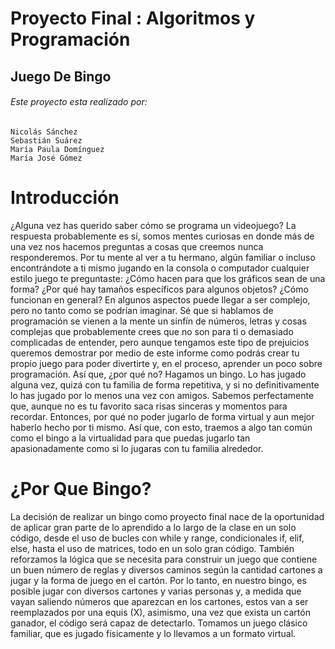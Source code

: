 # Proyecto Final : Algoritmos y Programación

## Juego De Bingo
###### Este proyecto esta realizado por: 
    Nicolás Sánchez
    Sebastián Suárez
    María Paula Domínguez
    María José Gómez 
 
# Introducción
¿Alguna vez has querido saber cómo se programa un videojuego? 
La respuesta probablemente es sí, somos mentes curiosas en donde más de una vez nos hacemos preguntas a cosas que creemos nunca responderemos. Por tu mente al ver a tu hermano, algún familiar o incluso encontrándote a ti mismo jugando en la consola o computador cualquier estilo juego te preguntaste: ¿Cómo hacen para que los gráficos sean de una forma? ¿Por qué hay tamaños específicos para algunos objetos?  ¿Cómo funcionan en general? 
En algunos aspectos puede llegar a ser complejo, pero no tanto como se podrían imaginar. Sé que si hablamos de programación se vienen a la mente un sinfín de números, letras y cosas complejas que probablemente crees que no son para ti o demasiado complicadas de entender, pero aunque tengamos este tipo de prejuicios queremos demostrar por medio de este informe como podrás crear tu propio juego para poder divertirte y, en el proceso, aprender un poco sobre programación.
 Así que, ¿por qué no? Hagamos un bingo. Lo has jugado alguna vez, quizá con tu familia de forma repetitiva, y si no definitivamente lo has jugado por lo menos una vez con amigos. Sabemos perfectamente que, aunque no es tu favorito saca risas sinceras y momentos para recordar. Entonces, por qué no poder jugarlo de forma virtual y aun mejor haberlo hecho por ti mismo. Así que, con esto, traemos a algo tan común como el bingo a la virtualidad para que puedas jugarlo tan apasionadamente como si lo jugaras con tu familia alrededor.
 
# ¿Por Que Bingo?
  La decisión de realizar un bingo como proyecto final nace de la oportunidad de aplicar gran parte de lo aprendido a lo largo de la clase en un solo código, desde el uso de bucles con while y range, condicionales if, elif, else, hasta el uso de matrices, todo en un solo gran código. También reforzamos la lógica que se necesita para construir un juego que contiene un buen número de reglas y diversos caminos según la cantidad cartones a jugar y la forma de juego en el cartón. 
Por lo tanto, en nuestro bingo, es posible jugar con diversos cartones y varias personas y, a medida que vayan saliendo números que aparezcan en los cartones, estos van a ser reemplazados por una equis (X), asimismo, una vez que exista un cartón ganador, el código será capaz de detectarlo. Tomamos un juego clásico familiar, que es jugado físicamente y lo llevamos a un formato virtual.  
